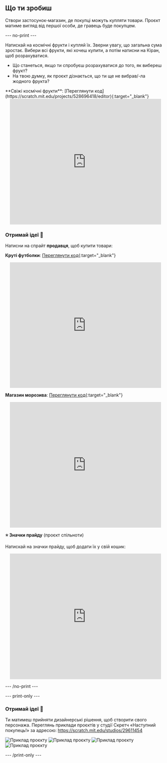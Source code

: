 ## Що ти зробиш

Створи застосунок-магазин, де покупці можуть купляти товари. Проєкт матиме вигляд від першої особи, де гравець буде покупцем.

--- no-print ---

Натискай на космічні фрукти і купляй їх. Зверни увагу, що загальна сума зростає. Вибери всі фрукти, які хочеш купити, а потім натисни на Кіран, щоб розрахуватися.

+ Що станеться, якщо ти спробуєш розрахуватися до того, як вибереш фрукт?
+ На твою думку, як проєкт дізнається, що ти ще не вибрав/-ла жодного фрукта?

<div>
**Свіжі космічні фрукти**: [Переглянути код](https://scratch.mit.edu/projects/528696418/editor){:target="_blank"}
<div class="scratch-preview" style="margin-left: 15px;">
  <iframe allowtransparency="true" width="485" height="402" src="https://scratch.mit.edu/projects/embed/528696418/?autostart=false" frameborder="0"></iframe>
</div>
</div>

### Отримай ідеї 💭

Натисни на спрайт **продавця**, щоб купити товари:

**Круті футболки**: [Переглянути код](https://scratch.mit.edu/projects/528697069/editor){:target="_blank"}
<div class="scratch-preview" style="margin-left: 15px;">
  <iframe allowtransparency="true" width="485" height="402" src="https://scratch.mit.edu/projects/embed/528697069/?autostart=false" frameborder="0"></iframe>
</div>

**Магазин морозива**: [Переглянути код](https://scratch.mit.edu/projects/525972748/editor){:target="_blank"}
<div class="scratch-preview" style="margin-left: 15px;">
  <iframe allowtransparency="true" width="485" height="402" src="https://scratch.mit.edu/projects/embed/525972748/?autostart=false" frameborder="0"></iframe>
</div>

**⭐ Значки прайду** (проєкт спільноти)

Натискай на значки прайду, щоб додати їх у свій кошик:

<div class="scratch-preview" style="margin-left: 15px;">
  <iframe allowtransparency="true" width="485" height="402" src="https://scratch.mit.edu/projects/embed/750787529/?autostart=false" frameborder="0"></iframe>
</div>

--- /no-print ---

--- print-only ---

### Отримай ідеї 💭

Ти матимеш прийняти дизайнерські рішення, щоб створити свого персонажа. Переглянь приклади проєктів у студії Скретч «Наступний покупець!» за адресою: https://scratch.mit.edu/studios/29611454

![Приклад проєкту](images/fruit.png) ![Приклад проєкту](images/tshirt.png) ![Приклад проєкту](images/icecream.png) ![Приклад проєкту](images/vending.png)

--- /print-only ---


